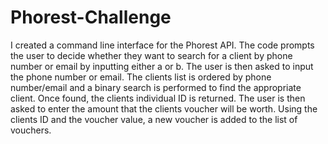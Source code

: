 # Phorest-Challenge
I created a command line interface for the Phorest API. The code prompts the user to decide whether they want to search for a client by phone number or email by inputting either a or b. The user is then asked to input the phone number or email. The clients list is ordered by phone number/email and a binary search is performed to find the appropriate client. Once found, the clients individual ID is returned. The user is then asked to enter the amount that the clients voucher will be worth. Using the clients ID and the voucher value, a new voucher is added to the list of vouchers. 
